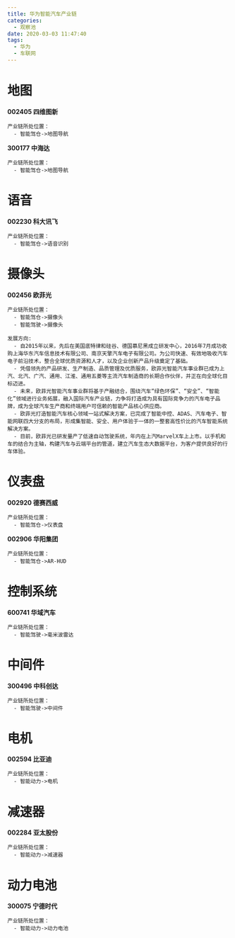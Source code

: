 ```yaml
---
title: 华为智能汽车产业链
categories:
  - 观察池
date: 2020-03-03 11:47:40
tags:
  - 华为
  - 车联网
---
```

# 地图
**002405 四维图新**
```
产业链所处位置：
  - 智能驾仓->地图导航
```

**300177 中海达**
```
产业链所处位置：
  - 智能驾仓->地图导航
```

# 语音
**002230 科大讯飞**
```
产业链所处位置：
  - 智能驾仓->语音识别
```

# 摄像头

**002456 欧菲光**
```
产业链所处位置：
  - 智能驾仓->摄像头
  - 智能驾驶->摄像头

发展方向:
  - 自2015年以来，先后在美国底特律和硅谷、德国慕尼黑成立研发中心，2016年7月成功收购上海华东汽车信息技术有限公司、南京天擎汽车电子有限公司。为公司快速、有效地吸收汽车电子前沿技术，整合全球优质资源和人才，以及企业创新产品升级奠定了基础。
  - 凭借领先的产品研发、生产制造、品质管理及优质服务，欧菲光智能汽车事业群已成为上汽、北汽、广汽、通用、江淮、通用五菱等主流汽车制造商的长期合作伙伴，并正在向全球化目标迈进。
  - 未来，欧菲光智能汽车事业群将基于产融结合，围绕汽车“绿色环保”、“安全”、“智能化”领域进行业务拓展，融入国际汽车产业链，力争将打造成为具有国际竞争力的汽车电子品牌，成为全球汽车生产商和终端用户可信赖的智能产品核心供应商。
  - 欧菲光打造智能汽车核心领域一站式解决方案，已完成了智能中控、ADAS、汽车电子、智能网联四大分支的布局，形成集智能、安全、用户体验于一体的一整套高性价比的汽车智能系统解决方案。
  - 目前，欧菲光已研发量产了低速自动驾驶系统，年内在上汽MarvelX车上上市。以手机和车的结合为主轴，构建汽车与云端平台的管道，建立汽车生态大数据平台，为客户提供良好的行车体验。
```

# 仪表盘
**002920 德赛西威**
```
产业链所处位置：
  - 智能驾仓->仪表盘
```

**002906 华阳集团**
```
产业链所处位置：
  - 智能驾仓->AR-HUD
```

# 控制系统
**600741 华域汽车**
```
产业链所处位置：
  - 智能驾驶->毫米波雷达
```

# 中间件
**300496 中科创达**
```
产业链所处位置：
  - 智能驾驶->中间件
```

# 电机
**002594 比亚迪**
```
产业链所处位置：
  - 智能动力->电机
```

# 减速器
**002284 亚太股份**
```
产业链所处位置：
  - 智能动力->减速器
```

# 动力电池
**300075 宁德时代**
```
产业链所处位置：
  - 智能动力->动力电池
```
